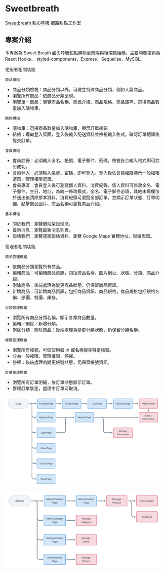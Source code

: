 # Sweetbreath

[Sweetbreath 甜の呼吸 網路甜點工作室](http://sweetbreath.tw/) 


## 專案介紹

本專案為 Sweet Breath 甜の呼吸甜點購物車前端與後端原始碼，主要開發技術為 React Hooks、
styled-components、Express、Sequelize、MySQL。

使用者相關功能

`商品模組`

- 商品分類檢視：商品分類以外，可建立特殊商品分類，例如人氣商品。
- 瀏覽所有商品：依商品分類呈現。
- 瀏覽單一商品：瀏覽商品名稱、商品介紹、商品規格、商品庫存、選擇商品數量加入購物車。

`購物模組`

- 購物車：選擇商品數量加入購物車，顯示訂單摘要。
- 結帳：導向登入頁面，登入後輸入配送資料並檢視輸入格式，確認訂單總額後提交訂單。

`會員模組`

- 會員註冊：必須輸入全名、帳號、電子郵件、密碼，檢視符合輸入格式即可註冊成功。
- 會員登入：必須輸入帳號、密碼，即可登入。登入後依會員權限顯示一般權限選單／管理權限選單。
- 會員專區：會員登入後可瀏覽個人資料、消費紀錄。個人資料可修改全名、電子郵件、生日、地址，為統一修改模式，全名、電子郵件必填，其他未填欄位於送出後清除原本資料。消費紀錄可瀏覽全部訂單，並顯示訂單狀態、訂單明細，點擊商品圖片、商品名稱可瀏覽商品介紹。

`基本模組`

- 關於我們：瀏覽網站架設理念。
- 最新消息：瀏覽最新消息列表。
- 聯絡我們：瀏覽店家聯絡資料，瀏覽 Google Maps 實體地址、聯絡表單。

管理者相關功能

`商品管理模組`

- 依商品分類瀏覽所有商品。
- 編輯商品：可編輯商品資訊，包括商品名稱、圖片網址、狀態、分類、商品介紹。
- 刪除商品：後端處理為變更商品狀態，仍保留商品資訊。
- 新增商品：可新增商品資訊，包括商品資訊、商品規格，商品規格包括規格名稱、原價、特價、庫存。

`分類管理模組`

- 瀏覽所有商品分類名稱，顯示各類商品數量。
- 編輯／刪除／新增分類。
- 刪除分類：刪除商品：後端處理為變更分類狀態，仍保留分類名稱。

`權限管理模組`

- 瀏覽所有帳號，可依使用者 id 或名稱搜尋特定帳號。
- 分為一般權限、管理權限、停權。
- 停權：後端處理為變更帳號狀態，仍保留帳號資訊。

`訂單管理模組`

- 瀏覽所有訂單明細，依訂單狀態顯示訂單。
- 管理訂單狀態，處理中訂單可取消。

![](./img/UserFlow-Client-v3.png)

![](./img/UserFlow-Admin-v3.png)
